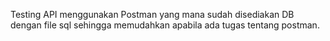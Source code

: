 Testing API menggunakan Postman yang mana sudah disediakan DB dengan file sql sehingga memudahkan apabila ada tugas tentang postman.

